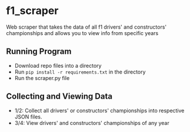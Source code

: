 # f1_scraper
Web scraper that takes the data of all f1 drivers' and constructors' championships and allows you to view info from specific years


## Running Program
- Download repo files into a directory
- Run `pip install -r requirements.txt` in the directory
- Run the scraper.py file

## Collecting and Viewing Data
- 1/2: Collect all drivers' or constructors' championships into respective JSON files.
- 3/4: View drivers' and constructors' championships of any year
